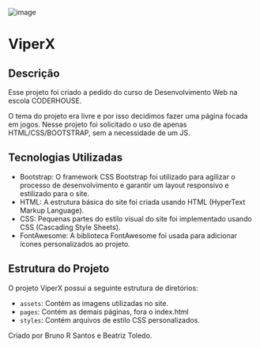 ![image](https://github.com/brunors1/viper_x/assets/117781967/733eef82-bf4e-42e7-bc4f-fc79498122fa)

# ViperX

## Descrição

Esse projeto foi criado a pedido do curso de Desenvolvimento Web na escola CODERHOUSE.

O tema do projeto era livre e por isso decidimos fazer uma página focada em jogos. Nesse projeto foi solicitado o uso de apenas HTML/CSS/BOOTSTRAP, sem a necessidade de um JS.

## Tecnologias Utilizadas

- Bootstrap: O framework CSS Bootstrap foi utilizado para agilizar o processo de desenvolvimento e garantir um layout responsivo e estilizado para o site.
- HTML: A estrutura básica do site foi criada usando HTML (HyperText Markup Language).
- CSS: Pequenas partes do estilo visual do site foi implementado usando CSS (Cascading Style Sheets).
- FontAwesome: A biblioteca FontAwesome foi usada para adicionar ícones personalizados ao projeto.

## Estrutura do Projeto

O projeto ViperX possui a seguinte estrutura de diretórios:

- `assets`: Contém as imagens utilizadas no site.
- `pages`: Contém as demais páginas, fora o index.html
- `styles`: Contém arquivos de estilo CSS personalizados.

Criado por Bruno R Santos e Beatriz Toledo.


